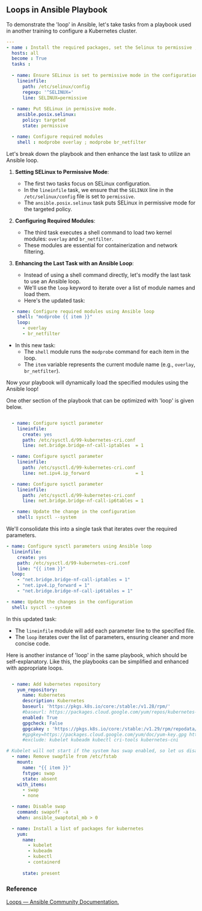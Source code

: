 ## Loops in Ansible Playbook

To demonstrate the 'loop' in Ansible, let's take tasks from a playbook used in another training to configure a Kubernetes cluster.

```yaml
---
- name : Install the required packages, set the Selinux to permissive , disable the swap etc 
  hosts: all
  become : True
  tasks :
  
  - name: Ensure SELinux is set to permissive mode in the configuration file 
    lineinfile:
      path: /etc/selinux/config
      regexp: '^SELINUX='
      line: SELINUX=permissive
  
  - name: Put SELinux in permissive mode.
    ansible.posix.selinux:
      policy: targeted
      state: permissive

  - name: Configure required modules
    shell : modprobe overlay ; modprobe br_netfilter
```

Let's break down the playbook and then enhance the last task to utilize an Ansible loop.

1. **Setting SELinux to Permissive Mode**:
   - The first two tasks focus on SELinux configuration.
   - In the `lineinfile` task, we ensure that the `SELINUX` line in the `/etc/selinux/config` file is set to `permissive`.
   - The `ansible.posix.selinux` task puts SELinux in permissive mode for the targeted policy.

2. **Configuring Required Modules**:
   - The third task executes a shell command to load two kernel modules: `overlay` and `br_netfilter`.
   - These modules are essential for containerization and network filtering.

3. **Enhancing the Last Task with an Ansible Loop**:
   - Instead of using a shell command directly, let's modify the last task to use an Ansible loop.
   - We'll use the `loop` keyword to iterate over a list of module names and load them.
   - Here's the updated task:

```yaml
  - name: Configure required modules using Ansible loop
    shell: "modprobe {{ item }}"
    loop:
      - overlay
      - br_netfilter
```

   - In this new task:
     - The `shell` module runs the `modprobe` command for each item in the loop.
     - The `item` variable represents the current module name (e.g., `overlay`, `br_netfilter`).

Now your playbook will dynamically load the specified modules using the Ansible loop!

One other section of the playbook that can be optimized with 'loop' is given below.

```yaml

  - name: Configure sysctl parameter 
    lineinfile:
      create: yes
      path: /etc/sysctl.d/99-kubernetes-cri.conf
      line: net.bridge.bridge-nf-call-iptables  = 1

  - name: Configure sysctl parameter 
    lineinfile:
      path: /etc/sysctl.d/99-kubernetes-cri.conf
      line: net.ipv4.ip_forward                 = 1

  - name: Configure sysctl parameter 
    lineinfile:
      path: /etc/sysctl.d/99-kubernetes-cri.conf
      line: net.bridge.bridge-nf-call-ip6tables = 1

  - name: Update the change in the configuration 
    shell: sysctl --system

```

We'll consolidate this into a single task that iterates over the required parameters.

```yaml
- name: Configure sysctl parameters using Ansible loop
  lineinfile:
    create: yes
    path: /etc/sysctl.d/99-kubernetes-cri.conf
    line: "{{ item }}"
  loop:
    - "net.bridge.bridge-nf-call-iptables = 1"
    - "net.ipv4.ip_forward = 1"
    - "net.bridge.bridge-nf-call-ip6tables = 1"

- name: Update the changes in the configuration
  shell: sysctl --system
```

In this updated task:
- The `lineinfile` module will add each parameter line to the specified file.
- The `loop` iterates over the list of parameters, ensuring cleaner and more concise code.

Here is another instance of 'loop' in the same playbook, which should be self-explanatory. Like this, the playbooks can be simplified and enhanced with appropriate loops.

```yaml

  - name: Add kubernetes repository
    yum_repository:
      name: Kubernetes
      description: Kubernetes
      baseurl: 'https://pkgs.k8s.io/core:/stable:/v1.28/rpm/'
      #baseurl: https://packages.cloud.google.com/yum/repos/kubernetes-el7-x86_64
      enabled: True
      gpgcheck: False
      gpgcakey : 'https://pkgs.k8s.io/core:/stable:/v1.29/rpm/repodata/repomd.xml.key'
      #gpgkey=https://packages.cloud.google.com/yum/doc/yum-key.gpg https://packages.cloud.google.com/yum/doc/rpm-package-key.gpg
      #exclude: kubelet kubeadm kubectl cri-tools kubernetes-cni

# Kubelet will not start if the system has swap enabled, so let us disable the swap.
  - name: Remove swapfile from /etc/fstab
    mount:
      name: "{{ item }}"
      fstype: swap
      state: absent
    with_items:
      - swap
      - none

  - name: Disable swap
    command: swapoff -a
    when: ansible_swaptotal_mb > 0  

  - name: Install a list of packages for kubernetes
    yum:
      name:
        - kubelet
        - kubeadm
        - kubectl
        - containerd
         
      state: present
```

### Reference 
[Loops — Ansible Community Documentation.](https://docs.ansible.com/ansible/latest/playbook_guide/playbooks_loops.html.)